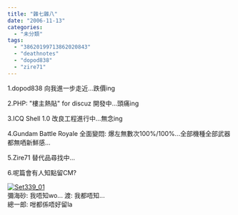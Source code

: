 ```yaml
---
title: "雜七雜八"
date: "2006-11-13"
categories: 
  - "未分類"
tags: 
  - "38620199713862020843"
  - "deathnotes"
  - "dopod838"
  - "zire71"
---
```


1.dopod838 向我進一步走近...跌價ing

2.PHP: "樓主熱貼" for discuz 開發中...頭痛ing

3.ICQ Shell 1.0 改良工程進行中...無念ing

4.Gundam Battle Royale 全面變悶: 爆左無數次100%/100%...全部機種全部武器都無哂新鮮感...

5.Zire71 替代品尋找中...

6.呢篇會有人知點留CM?

[![Set339_01](images/z61713763.jpg)](http://photo.xanga.com/abbychau/e275989116403/photo.html)  
彌海砂: 我唔知wo... 渡: 我都唔知...  
總一郎: 咁都係唔好留la
